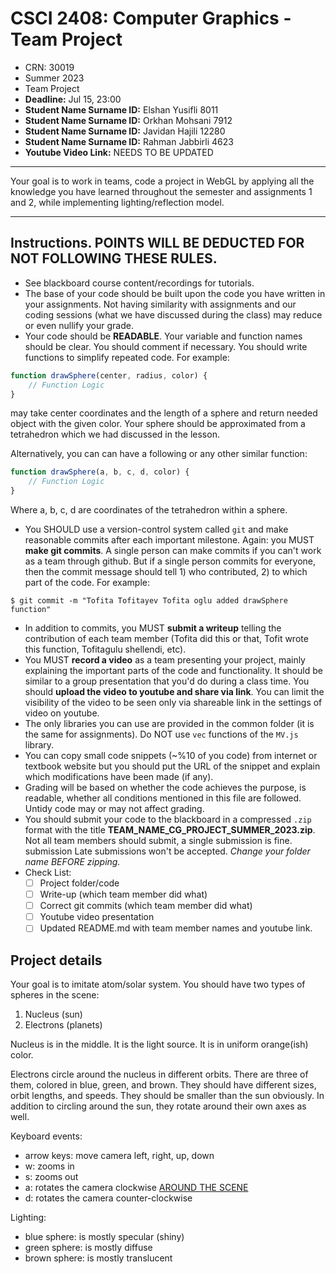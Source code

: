 # CSCI 2408: Computer Graphics - Team Project

- CRN: 30019
- Summer 2023
- Team Project
- **Deadline:** Jul 15, 23:00
- **Student Name Surname ID:** Elshan Yusifli 8011
- **Student Name Surname ID:** Orkhan Mohsani 7912
- **Student Name Surname ID:** Javidan Hajili 12280
- **Student Name Surname ID:** Rahman Jabbirli 4623
- **Youtube Video Link:** NEEDS TO BE UPDATED

---

Your goal is to work in teams, code a project in WebGL by applying all the knowledge you have learned throughout the semester and assignments 1 and 2, while implementing lighting/reflection model.

---

## Instructions. POINTS WILL BE DEDUCTED FOR NOT FOLLOWING THESE RULES.
- See blackboard course content/recordings for tutorials.
- The base of your code should be built upon the code you have written in your assignments. Not having similarity with assignments and our coding sessions (what we have discussed during the class) may reduce or even nullify your grade.
- Your code should be **READABLE**. Your variable and function names should be clear. You should comment if necessary. You should write functions to simplify repeated code. For example:
```js 
function drawSphere(center, radius, color) {
    // Function Logic
}
```
may take center coordinates and the length of a sphere and return needed object with the given color. Your sphere should be approximated from a tetrahedron which we had discussed in the lesson.

Alternatively, you can can have a following or any other similar function: 
```js 
function drawSphere(a, b, c, d, color) {
    // Function Logic
}
```
Where a, b, c, d are coordinates of the tetrahedron within a sphere.
- You SHOULD use a version-control system called `git` and make reasonable commits after each important milestone. Again: you MUST **make git commits**. A single person can make commits if you can't work as a team through github. But if a single person commits for everyone, then the commit message should tell 1) who contributed, 2) to which part of the code. For example:
```console
$ git commit -m "Tofita Tofitayev Tofita oglu added drawSphere function"
 ```
- In addition to commits, you MUST **submit a writeup** telling the contribution of each team member (Tofita did this or that, Tofit wrote this function, Tofitagulu shellendi, etc).
- You MUST **record a video** as a team presenting your project, mainly explaining the important parts of the code and functionality. It should be similar to a group presentation that you'd do during a class time. You should **upload the video to youtube and share via link**. You can limit the visibility of the video to be seen only via shareable link in the settings of video on youtube.
- The only libraries you can use are provided in the common folder (it is the same for assignments). Do NOT use `vec` functions of the `MV.js` library.
- You can copy small code snippets (~%10 of you code) from internet or textbook website but you should put the URL of the snippet and explain which modifications have been made (if any).
- Grading will be based on whether the code achieves the purpose, is readable, whether all conditions mentioned in this file are followed. Untidy code may or may not affect grading.
- You should submit your code to the blackboard in a compressed `.zip` format with the title **TEAM_NAME_CG_PROJECT_SUMMER_2023.zip**. Not all team members should submit, a single submission is fine. submission Late submissions won't be accepted. _Change your folder name BEFORE zipping._
- Check List:
    - [ ] Project folder/code
    - [ ] Write-up (which team member did what)
    - [ ] Correct git commits (which team member did what)
    - [ ] Youtube video presentation
    - [ ] Updated README.md with team member names and youtube link.

## Project details

Your goal is to imitate atom/solar system. You should have two types of spheres in the scene:

1. Nucleus (sun)
2. Electrons (planets)

Nucleus is in the middle. It is the light source. It is in uniform orange(ish) color. 

Electrons circle around the nucleus in different orbits. There are three of them, colored in blue, green, and brown. They should have different sizes, orbit lengths, and speeds. They should be smaller than the sun obviously. In addition to circling around the sun, they rotate around their own axes as well.

Keyboard events:

- arrow keys: move camera left, right, up, down
- w: zooms in
- s: zooms out
- a: rotates the camera clockwise [AROUND THE SCENE](https://webglfundamentals.org/webgl/lessons/webgl-3d-camera.html)
- d: rotates the camera counter-clockwise

Lighting:

- blue sphere: is mostly specular (shiny)
- green sphere: is mostly diffuse
- brown sphere: is mostly translucent
